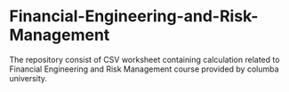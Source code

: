 # Financial-Engineering-and-Risk-Management

The repository consist of CSV worksheet containing calculation related to Financial Engineering and Risk Management course provided by columba university.
